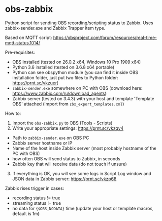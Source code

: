 # obs-zabbix
Python script for sending OBS recording/scripting status to Zabbix. Uses zabbix-sender.exe and Zabbix Trapper item type.

Based on MQTT script: https://obsproject.com/forum/resources/real-time-mqtt-status.1014/

Pre-requisites:
* OBS installed (tested on 26.0.2 x64, Windows 10 Pro 1909 x64)
* Python 3.6 installed (tested on 3.6.8 x64 portable)
* Python can see obspython module (you can find it inside OBS installation folder, just put two files to Python folder: https://prnt.sc/vkzuer)
* `zabbix-sender.exe` somewhere on PC with OBS (download here: https://www.zabbix.com/ru/download_agents)
* Zabbix server (tested on 3.4.3) with your host and template 'Template OBS' attached (import from `zbx_export_templates.xml`)

How to:
1. Import the `obs-zabbix.py` to OBS (Tools - Scripts)
2. Write your appropriate settings: https://prnt.sc/vkzqv4
  * Path to `zabbix-sender.exe` on OBS PC
  * Zabbix server hostname or IP
  * Name of the host inside Zabbix server (most probably hostname of the PC with OBS)
  * how often OBS will send status to Zabbix, in seconds
  * Zabbix key that will receive data (do not touch if unsure)
3. If everything is OK, you will see some logs in Script Log window and JSON data in Zabbix server: https://prnt.sc/vkzp68

Zabbix rises trigger in cases:
  * recording status != true
  * streaming status != true
  * no data for `{$OBS_NODATA}` time (update your host or template macros, default is 1m)
